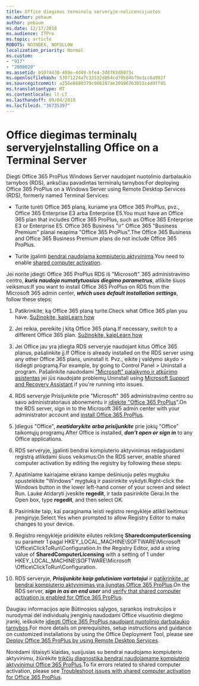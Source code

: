 ```yaml
---
title: Office diegimas terminalų serveryje-nelicencijuotos
ms.author: pebaum
author: pebaum
ms.date: 12/17/2018
ms.audience: ITPro
ms.topic: article
ROBOTS: NOINDEX, NOFOLLOW
localization_priority: Normal
ms.custom:
- "917"
- "2000020"
ms.assetid: b1074430-489e-4d49-bfe4-3d8783d8073c
ms.openlocfilehash: 53071224a7c33532d864cd70b84bf0e3cc6a992f
ms.sourcegitcommit: a256e8680379c006287ae30996763051c4d9ff85
ms.translationtype: MT
ms.contentlocale: lt-LT
ms.lasthandoff: 09/04/2019
ms.locfileid: "36735397"
---
```

# <a name="installing-office-on-a-terminal-server"></a><span data-ttu-id="af679-102">Office diegimas terminalų serveryje</span><span class="sxs-lookup"><span data-stu-id="af679-102">Installing Office on a Terminal Server</span></span>

<span data-ttu-id="af679-103">Diegti Office 365 ProPlus Windows Server naudojant nuotolinio darbalaukio tarnybos (RDS), anksčiau pavadintas terminalų tarnybos:</span><span class="sxs-lookup"><span data-stu-id="af679-103">For deploying Office 365 ProPlus on a Windows Server using Remote Desktop Services (RDS), formerly named Terminal Services:</span></span>
  
- <span data-ttu-id="af679-104">Turite turėti Office 365 planą, kuriame yra Office 365 ProPlus, pvz., Office 365 Enterprise E3 arba Enterprise E5.</span><span class="sxs-lookup"><span data-stu-id="af679-104">You must have an Office 365 plan that includes Office 365 ProPlus, such as Office 365 Enterprise E3 or Enterprise E5.</span></span> <span data-ttu-id="af679-105">Office 365 Business "ir" Office 365 "Business Premium" planai neapima "Office 365 ProPlus".</span><span class="sxs-lookup"><span data-stu-id="af679-105">The Office 365 Business and Office 365 Business Premium plans do not include Office 365 ProPlus.</span></span>

- <span data-ttu-id="af679-106">Turite įgalinti [bendrai naudojamą kompiuterio aktyvinimą](https://docs.microsoft.com/DeployOffice/overview-of-shared-computer-activation-for-office-365-proplus).</span><span class="sxs-lookup"><span data-stu-id="af679-106">You need to enable [shared computer activation](https://docs.microsoft.com/DeployOffice/overview-of-shared-computer-activation-for-office-365-proplus).</span></span>

<span data-ttu-id="af679-107">Jei norite įdiegti Office 365 ProPlus RDS iš "Microsoft" 365 administravimo centro, ***kuris naudoja numatytuosius diegimo parametrus***, atlikite šiuos veiksmus:</span><span class="sxs-lookup"><span data-stu-id="af679-107">If you want to install Office 365 ProPlus on RDS from the Microsoft 365 admin center, ***which uses default installation settings***, follow these steps:</span></span>
  
1. <span data-ttu-id="af679-108">Patikrinkite, ką Office 365 planą turite.</span><span class="sxs-lookup"><span data-stu-id="af679-108">Check what Office 365 plan you have.</span></span> [<span data-ttu-id="af679-109">Sužinokite, kaip</span><span class="sxs-lookup"><span data-stu-id="af679-109">Learn how</span></span>](https://docs.microsoft.com/office365/admin/admin-overview/what-subscription-do-i-have)

2. <span data-ttu-id="af679-110">Jei reikia, pereikite į kitą Office 365 planą.</span><span class="sxs-lookup"><span data-stu-id="af679-110">If necessary, switch to a different Office 365 plan.</span></span> [<span data-ttu-id="af679-111">Sužinokite, kaip</span><span class="sxs-lookup"><span data-stu-id="af679-111">Learn how</span></span>](https://docs.microsoft.com/office365/admin/subscriptions-and-billing/switch-to-a-different-plan)

3. <span data-ttu-id="af679-112">Jei Office jau yra įdiegta RDS serveryje naudojant kitus Office 365 planus, pašalinkite jį.</span><span class="sxs-lookup"><span data-stu-id="af679-112">If Office is already installed on the RDS server using any other Office 365 plans, uninstall it.</span></span> <span data-ttu-id="af679-113">Pvz., eikite į valdymo skydo \> išdiegti programą.</span><span class="sxs-lookup"><span data-stu-id="af679-113">For example, by going to Control Panel \> Uninstall a program.</span></span> <span data-ttu-id="af679-114">Pašalinkite naudodami ["Microsoft" palaikymo ir atkūrimo asistentas](https://aka.ms/SARA-OfficeUninstall-Alchemy) jei jūs naudojate problemų.</span><span class="sxs-lookup"><span data-stu-id="af679-114">Uninstall using [Microsoft Support and Recovery Assistant](https://aka.ms/SARA-OfficeUninstall-Alchemy) if you're running into issues.</span></span>

4. <span data-ttu-id="af679-115">RDS serveryje Prisijunkite prie "Microsoft" 365 administravimo centro su savo administratoriaus abonementu ir [įdiekite "Office 365 ProPlus](https://portal.office.com/OLS/MySoftware.aspx)".</span><span class="sxs-lookup"><span data-stu-id="af679-115">On the RDS server, sign in to the Microsoft 365 admin center with your administrator account and [install Office 365 ProPlus](https://portal.office.com/OLS/MySoftware.aspx).</span></span>

5. <span data-ttu-id="af679-116">Įdiegus "Office", ***neatidarykite arba prisijunkite*** prie jokių "Office" taikomųjų programų.</span><span class="sxs-lookup"><span data-stu-id="af679-116">After Office is installed, ***don't open or sign in*** to any Office applications.</span></span>

6. <span data-ttu-id="af679-117">RDS serveryje, įgalinti bendrai kompiuterio aktyvinimas redaguodami registrą atlikdami šiuos veiksmus:</span><span class="sxs-lookup"><span data-stu-id="af679-117">On the RDS server, enable shared computer activation by editing the registry by following these steps:</span></span>

1. <span data-ttu-id="af679-118">Apatiniame kairiajame ekrano kampe dešiniuoju pelės mygtuku spustelėkite "Windows" mygtuką ir pasirinkite vykdyti.</span><span class="sxs-lookup"><span data-stu-id="af679-118">Right-click the Windows button in the lower left-hand corner of your screen and select Run.</span></span> <span data-ttu-id="af679-119">Lauke Atidaryti įveskite **regedit**, ir tada pasirinkite Gerai.</span><span class="sxs-lookup"><span data-stu-id="af679-119">In the Open box, type **regedit**, and then select OK.</span></span>

2. <span data-ttu-id="af679-120">Pasirinkite taip, kai paraginama leisti registro rengyklėje atlikti keitimus įrenginyje.</span><span class="sxs-lookup"><span data-stu-id="af679-120">Select Yes when prompted to allow Registry Editor to make changes to your device.</span></span>

3. <span data-ttu-id="af679-121">Registro rengyklėje pridėkite eilutės reikšmę **Sharedcomputerlicensing** su parametr 1 pagal HKEY_LOCAL_MACHINE\SOFTWARE\Microsoft \Office\ClickToRun\Configuration.</span><span class="sxs-lookup"><span data-stu-id="af679-121">In the Registry Editor, add a string value of **SharedComputerLicensing** with a setting of 1 under HKEY_LOCAL_MACHINE\SOFTWARE\Microsoft \Office\ClickToRun\Configuration.</span></span>

7. <span data-ttu-id="af679-122">RDS serveryje, ***Prisijunkite kaip galutiniam vartotojui*** ir [patikrinkite, ar bendrai kompiuterio aktyvinimas yra įjungtas Office 365 ProPlus](https://docs.microsoft.com/DeployOffice/troubleshoot-issues-with-shared-computer-activation-for-office-365-proplus#verify-that-activation-for-office-365-proplus-succeeded).</span><span class="sxs-lookup"><span data-stu-id="af679-122">On the RDS server, ***sign in as an end user*** and [verify that shared computer activation is enabled for Office 365 ProPlus](https://docs.microsoft.com/DeployOffice/troubleshoot-issues-with-shared-computer-activation-for-office-365-proplus#verify-that-activation-for-office-365-proplus-succeeded).</span></span>

<span data-ttu-id="af679-123">Daugiau informacijos apie Būtinosios sąlygos, sąrankos instrukcijos ir nurodymai dėl individualų įrenginių naudodami Office visuotinio diegimo įrankį, ieškokite [įdiegti Office 365 ProPlus naudojant nuotolinio darbalaukio tarnybos](https://docs.microsoft.com/DeployOffice/deploy-office-365-proplus-by-using-remote-desktop-services).</span><span class="sxs-lookup"><span data-stu-id="af679-123">For more details on prerequisites, setup instructions and guidance on customized installations by using the Office Deployment Tool, please see [Deploy Office 365 ProPlus by using Remote Desktop Services](https://docs.microsoft.com/DeployOffice/deploy-office-365-proplus-by-using-remote-desktop-services).</span></span>
  
<span data-ttu-id="af679-124">Norėdami ištaisyti klaidas, susijusias su bendrai naudojamo kompiuterio aktyvinimu, žiūrėkite [trikčių diagnostika bendrai naudojamame kompiuterio aktyvinimui Office 365 ProPlus](https://docs.microsoft.com/DeployOffice/troubleshoot-issues-with-shared-computer-activation-for-office-365-proplus).</span><span class="sxs-lookup"><span data-stu-id="af679-124">To fix errors related to shared computer activation, please see [Troubleshoot issues with shared computer activation for Office 365 ProPlus](https://docs.microsoft.com/DeployOffice/troubleshoot-issues-with-shared-computer-activation-for-office-365-proplus).</span></span>
  
